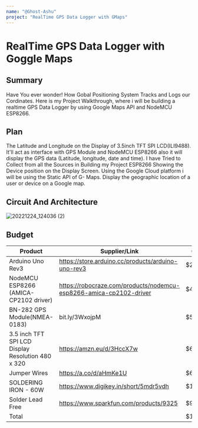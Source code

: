 ```yaml
---
name: "@Ghost-Ashu"
project: "RealTime GPS Data Logger with GMaps"
---
```


# RealTime GPS Data Logger with Goggle Maps

## Summary

Have You ever wonder! How Gobal Positioning System Tracks and Logs our Cordinates. Here  is my Project Walkthrough, where i will be building a realtime GPS Data Logger by using  Google Maps API and NodeMCU ESP8266.

## Plan

The Latitude and Longitude on the Display of 3.5inch TFT SPI LCD(ILI9488). It'll act as interface with GPS Module and NodeMCU ESP8266 also it will display the GPS data (Latitude, longitude, date and time). I have Tried to Collect from all the Sources in Building my Project
ESP8266 Showing the Device position on the Display Screen. Using the Google Cloud platform i will be using the Static API of G- Maps. Display the geographic location of a user or device on a Google map.

## Circuit And Architecture
![20221224_124036 (2)](https://user-images.githubusercontent.com/41056892/209425577-d997ff2b-fc51-44ff-b319-5751af7988ad.png)


## Budget

| Product                                          | Supplier/Link                                                                   | Cost   |
| -------------------------------------------------| --------------------------------------------------------------------------------| ------ |
| Arduino Uno Rev3                                 |     https://store.arduino.cc/products/arduino-uno-rev3                          | $25.60 |
| NodeMCU ESP8266 (AMICA-CP2102 driver)            |     https://robocraze.com/products/nodemcu-esp8266-amica-cp2102-driver          | $4.10  |
|BN-282 GPS Module(NMEA-0183)                      |     bit.ly/3WxojpM                                                              | $53.71 |
|3.5 inch TFT SPI LCD Display Resolution 480 x 320 |     https://amzn.eu/d/3HccX7w						                                       | $64.55 |
|Jumper Wires					                             |     https://a.co/d/aHmKe1U							                                         | $6.98  |
|SOLDERING IRON - 60W                              |     https://www.digikey.in/short/5mdr5vdh                                       | $16.47 |
|Solder Lead Free                                  |     https://www.sparkfun.com/products/9325                                      | $9.95  |
| Total                                            |                                                                                 | $181.36|
